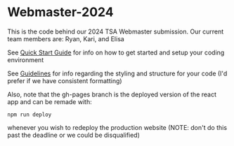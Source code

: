 # Webmaster-2024

This is the code behind our 2024 TSA Webmaster submission. Our current team members are: Ryan, Kari, and Elisa

See [Quick Start Guide](Quick%20Start.md) for info on how to get started and setup your coding environment

See [Guidelines](Guidelines.md) for info regarding the styling and structure for your code (I'd prefer if we have consistent formatting)

Also, note that the gh-pages branch is the deployed version of the react app and can be remade with:
```
npm run deploy
```
whenever you wish to redeploy the production website (NOTE: don't do this past the deadline or we could be disqualified)
